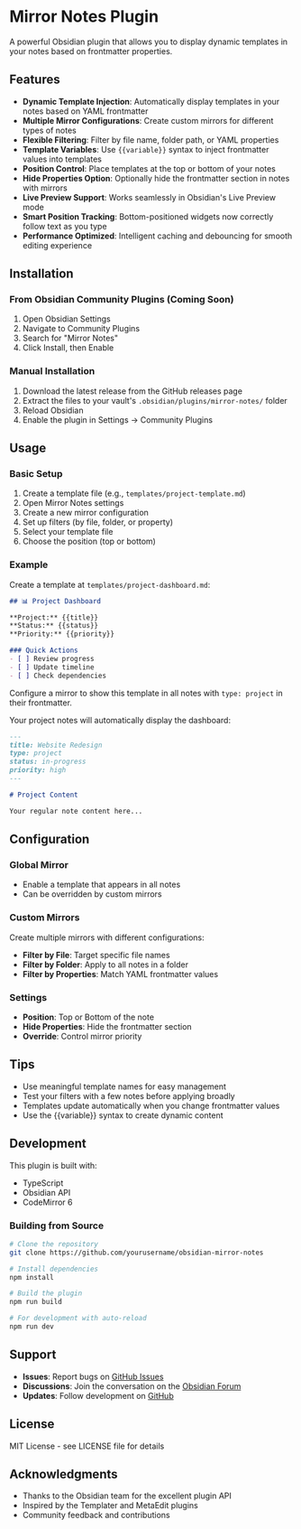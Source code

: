 # Mirror Notes Plugin

A powerful Obsidian plugin that allows you to display dynamic templates in your notes based on frontmatter properties.

## Features

- **Dynamic Template Injection**: Automatically display templates in your notes based on YAML frontmatter
- **Multiple Mirror Configurations**: Create custom mirrors for different types of notes
- **Flexible Filtering**: Filter by file name, folder path, or YAML properties
- **Template Variables**: Use `{{variable}}` syntax to inject frontmatter values into templates
- **Position Control**: Place templates at the top or bottom of your notes
- **Hide Properties Option**: Optionally hide the frontmatter section in notes with mirrors
- **Live Preview Support**: Works seamlessly in Obsidian's Live Preview mode
- **Smart Position Tracking**: Bottom-positioned widgets now correctly follow text as you type
- **Performance Optimized**: Intelligent caching and debouncing for smooth editing experience

## Installation

### From Obsidian Community Plugins (Coming Soon)
1. Open Obsidian Settings
2. Navigate to Community Plugins
3. Search for "Mirror Notes"
4. Click Install, then Enable

### Manual Installation
1. Download the latest release from the GitHub releases page
2. Extract the files to your vault's `.obsidian/plugins/mirror-notes/` folder
3. Reload Obsidian
4. Enable the plugin in Settings → Community Plugins

## Usage

### Basic Setup

1. Create a template file (e.g., `templates/project-template.md`)
2. Open Mirror Notes settings
3. Create a new mirror configuration
4. Set up filters (by file, folder, or property)
5. Select your template file
6. Choose the position (top or bottom)

### Example

Create a template at `templates/project-dashboard.md`:
```markdown
## 📊 Project Dashboard

**Project:** {{title}}
**Status:** {{status}}
**Priority:** {{priority}}

### Quick Actions
- [ ] Review progress
- [ ] Update timeline
- [ ] Check dependencies
```

Configure a mirror to show this template in all notes with `type: project` in their frontmatter.

Your project notes will automatically display the dashboard:
```markdown
---
title: Website Redesign
type: project
status: in-progress
priority: high
---

# Project Content

Your regular note content here...
```

## Configuration

### Global Mirror
- Enable a template that appears in all notes
- Can be overridden by custom mirrors

### Custom Mirrors
Create multiple mirrors with different configurations:
- **Filter by File**: Target specific file names
- **Filter by Folder**: Apply to all notes in a folder
- **Filter by Properties**: Match YAML frontmatter values

### Settings
- **Position**: Top or Bottom of the note
- **Hide Properties**: Hide the frontmatter section
- **Override**: Control mirror priority

## Tips

- Use meaningful template names for easy management
- Test your filters with a few notes before applying broadly
- Templates update automatically when you change frontmatter values
- Use the {{variable}} syntax to create dynamic content

## Development

This plugin is built with:
- TypeScript
- Obsidian API
- CodeMirror 6

### Building from Source
```bash
# Clone the repository
git clone https://github.com/yourusername/obsidian-mirror-notes

# Install dependencies
npm install

# Build the plugin
npm run build

# For development with auto-reload
npm run dev
```

## Support

- **Issues**: Report bugs on [GitHub Issues](https://github.com/yourusername/obsidian-mirror-notes/issues)
- **Discussions**: Join the conversation on the [Obsidian Forum](https://forum.obsidian.md)
- **Updates**: Follow development on [GitHub](https://github.com/yourusername/obsidian-mirror-notes)

## License

MIT License - see LICENSE file for details

## Acknowledgments

- Thanks to the Obsidian team for the excellent plugin API
- Inspired by the Templater and MetaEdit plugins
- Community feedback and contributions